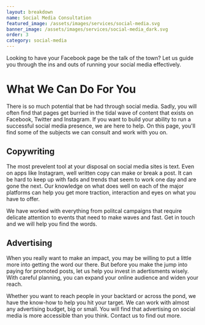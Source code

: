 ```yaml
---
layout: breakdown
name: Social Media Consultation
featured_image: /assets/images/services/social-media.svg
banner_image: /assets/images/services/social-media_dark.svg
order: 3
category: social-media
---
```


Looking to have your Facebook page be the talk of the town? Let us guide you through the ins and outs of running your social media effectively.

<!--more-->

<div class="py-5">
  <div class="container">
    <h1 class="pb-3">What We Can Do For You</h1>
    <p> There is so much potential that be had through social media. Sadly, you will often find that pages get burried in the tidal wave of content that exists on Facebook, Twitter and Instagram. If you want to build your ability to run a successful social media presence, we are here to help. On this page, you'll find some of the subjects we can consult and work with you on.</p>
  </div>
</div>

<div class="py-5 bg-gray-matter">
  <div class="container">
    <h2 class="pb-3">Copywriting</h2>
    <p>The most prevelent tool at your disposal on social media sites is text. Even on apps like Instagram, well written copy can make or break a post. It can be hard to keep up with fads and trends that seem to work one day and are gone the next. Our knowledge on what does well on each of the major platforms can help you get more traction, interaction and eyes on what you have to offer.</p>
    <p>We have worked with everything from politcal campaigns that require delicate attention to events that need to make waves and fast. Get in touch and we will help you find the words.</p>
  </div>
</div>

<div class="py-5">
  <div class="container">
    <h2 class="pb-3">Advertising</h2>
    <p>When you really want to make an impact, you may be willing to put a little more into getting the word our there. But before you make the jump into paying for promoted posts, let us help you invest in adertisments wisely. With careful planning, you can expand your online audience and widen your reach.</p>
    <p>Whether you want to reach people in your backtard or across the pond, we have the know-how to help you hit your target. We can work with almost any advertising budget, big or small. You will find that advertising on social media is more accessible than you think. Contact us to find out more.</p>
  </div>
</div>
